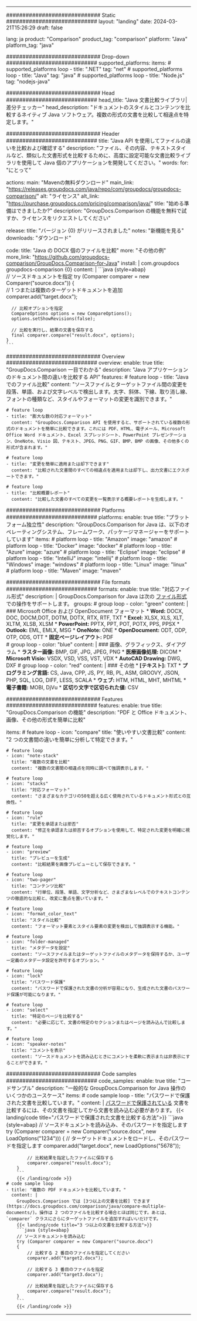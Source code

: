 
---
############################# Static ############################
layout: "landing"
date: 2024-03-21T15:26:29
draft: false

lang: ja
product: "Comparison"
product_tag: "comparison"
platform: "Java"
platform_tag: "java"

############################# Drop-down ############################
supported_platforms:
  items:
    # supported_platforms loop
    - title: ".NET"
      tag: "net"
    # supported_platforms loop
    - title: "Java"
      tag: "java"
    # supported_platforms loop
    - title: "Node.js"
      tag: "nodejs-java"

############################# Head ############################
head_title: "Java 文書比較ライブラリ| 差分チェッカー"
head_description: "ドキュメントのスタイルとコンテンツを比較するネイティブ Java ソフトウェア。複数の形式の文書を比較して相違点を特定します。"

############################# Header ############################
title: "Java API を使用してファイルの違いを比較および確認する"
description: "ファイル、その内容、テキストスタイルなど、類似した文書形式を比較するために、高度に設定可能な文書比較ライブラリを使用して Java 個のアプリケーションを開発してください。"
words:
  for: "にとって"

actions:
  main: "Mavenの無料ダウンロード"
  main_link: "https://releases.groupdocs.com/java/repo/com/groupdocs/groupdocs-comparison/"
  alt: "ライセンス"
  alt_link: "https://purchase.groupdocs.com/pricing/comparison/java/"
  title: "始める準備はできましたか?"
  description: "GroupDocs.Comparison の機能を無料で試すか、ライセンスをリクエストしてください"

release:
  title: "バージョン {0} がリリースされました"
  notes: "新機能を見る"
  downloads: "ダウンロード"

code:
  title: "Java の DOCX 個のファイルを比較"
  more: "その他の例"
  more_link: "https://github.com/groupdocs-comparison/GroupDocs.Comparison-for-Java"
  install: |
    <dependency>
      <groupId>com.groupdocs</groupId>
      <artifactId>groupdocs-comparison</artifactId>
      <version>{0}</version>
    </dependency>
  content: |
    ```java {style=abap}  
    // ソースドキュメントを指定
    try (Comparer comparer = new Comparer("source.docx"))
    {    
      // 1 つまたは複数のターゲットドキュメントを追加
      comparer.add("target.docx");

      // 比較オプションを指定
      CompareOptions options = new CompareOptions();
      options.setShowRevisions(false);

      // 比較を実行し、結果の文書を保存する
      final comparer.compare("result.docx", options);
    }    
    ```

############################# Overview ############################
overview:
  enable: true
  title: "GroupDocs.Comparison 一目でわかる"
  description: "Java アプリケーションのドキュメント間の違いを比較する API"
  features:
    # feature loop
    - title: "Java でのファイル比較"
      content: "ソースファイルとターゲットファイル間の変更を段落、単語、および文字レベルで検出します。太字、斜体、下線、取り消し線、フォントの種類など、スタイルやフォーマットの変更を識別できます。"

    # feature loop
    - title: "膨大な数の対応フォーマット"
      content: "GroupDocs.Comparison API を使用すると、サポートされている複数の形式のドキュメントを簡単に比較できます。これには PDF、HTML、電子メール、Microsoft Office Word ドキュメント、Excel スプレッドシート、PowerPoint プレゼンテーション、OneNote、Visio 図、テキスト、JPEG、PNG、GIF、BMP、BMP の画像、その他多くの形式が含まれます。"

    # feature loop
    - title: "変更を簡単に適用または却下できます"
      content: "比較された文書間のすべての相違点を適用または却下し、出力文書にエクスポートできます。"

    # feature loop
    - title: "比較概要レポート"
      content: "比較した文書のすべての変更を一覧表示する概要レポートを生成します。"

############################# Platforms ############################
platforms:
  enable: true
  title: "プラットフォーム独立性"
  description: "GroupDocs.Comparison for Java は、以下のオペレーティングシステム、フレームワーク、パッケージマネージャーをサポートしています"
  items:
    # platform loop
    - title: "Amazon"
      image: "amazon"
    # platform loop
    - title: "Docker"
      image: "docker"
    # platform loop
    - title: "Azure"
      image: "azure"
    # platform loop
    - title: "Eclipse"
      image: "eclipse"
    # platform loop
    - title: "IntelliJ"
      image: "intellij"
    # platform loop
    - title: "Windows"
      image: "windows"
    # platform loop
    - title: "Linux"
      image: "linux"
    # platform loop
    - title: "Maven"
      image: "maven"

############################# File formats ############################
formats:
  enable: true
  title: "対応ファイル形式"
  description: |
    GroupDocs.Comparison for Java は次の [ファイル形式](https://docs.groupdocs.com/comparison/java/supported-document-formats/) での操作をサポートします。
  groups:
    # group loop
    - color: "green"
      content: |
        ### Microsoft Office および OpenDocument フォーマット
        * **Word:** DOCX, DOC, DOCM,DOT, DOTM, DOTX, RTX, RTF, TXT
        * **Excel:** XLSX, XLS, XLT, XLTM, XLSB, XLSM
        * **PowerPoint:** PPTX, PPT, POT, POTX, PPS, PPSX
        * **Outlook:** EML, EMLX, MSG
        * **OneNote:** ONE
        * **OpenDocument:** ODT, ODP, OTP, ODS, OTT
        * **固定ページレイアウト:** PDF        
    # group loop
    - color: "blue"
      content: |
        ### 画像、グラフィックス、ダイアグラム
        * **ラスター画像:** BMP, GIF, JPG, JPEG, PNG
        * **医療画像処理:** DICOM
        * **Microsoft Visio:** VSDX, VSD, VSS, VST, VDX
        * **AutoCAD Drawing:** DWG, DXF
      # group loop
    - color: "red"
      content: |
        ### その他
        * **[テキスト]:** TXT
        * **プログラミング言語:** CS, Java, CPP, JS, PY, RB, PL, ASM, GROOVY, JSON, PHP, SQL, LOG, DIFF, LESS, SCALA
        * **ウェブ:** HTM, HTML, MHT, MHTML
        * **電子書籍:** MOBI, DjVu
        * **区切り文字で区切られた値:** CSV

############################# Features ############################
features:
  enable: true
  title: "GroupDocs.Comparison の機能"
  description: "PDF と Office ドキュメント、画像、その他の形式を簡単に比較"

  items:
    # feature loop
    - icon: "compare"
      title: "使いやすい文書比較"
      content: "2 つの文書間の違いを簡単に分析して特定できます。"

    # feature loop
    - icon: "note-stack"
      title: "複数の文書を比較"
      content: "複数の文書間の相違点を同時に調べて強調表示します。"

    # feature loop
    - icon: "stacks"
      title: "対応フォーマット"
      content: "さまざまなカテゴリの50を超える広く使用されているドキュメント形式との互換性。"

    # feature loop
    - icon: "rule"
      title: "変更を承認または拒否"
      content: "修正を承認または拒否するオプションを使用して、特定された変更を明確に視覚化します。"

    # feature loop
    - icon: "preview"
      title: "プレビューを生成"
      content: "比較結果を画像プレビューとして保存できます。"

    # feature loop
    - icon: "two-pager"
      title: "コンテンツ比較"
      content: "行単位、段落、単語、文字分析など、さまざまなレベルでのテキストコンテンツの徹底的な比較と、改変に重点を置いています。"

    # feature loop
    - icon: "format_color_text"
      title: "スタイル比較"
      content: "フォーマット要素とスタイル要素の変更を検出して強調表示する機能。"

    # feature loop
    - icon: "folder-managed"
      title: "メタデータを設定"
      content: "ソースファイルまたはターゲットファイルのメタデータを保持するか、ユーザー定義のメタデータ設定を許可するオプション。"

    # feature loop
    - icon: "lock"
      title: "パスワード保護"
      content: "パスワードで保護された文書の分析が容易になり、生成された文書のパスワード保護が可能になります。"

    # feature loop
    - icon: "select"
      title: "特定のページを比較する"
      content: "必要に応じて、文書の特定のセクションまたはページを読み込んで比較します。"

    # feature loop
    - icon: "speaker-notes"
      title: "コメントを表示"
      content: "ソースドキュメントを読み込むときにコメントを柔軟に表示または非表示にすることができます。"

############################# Code samples ############################
code_samples:
  enable: true
  title: "コードサンプル"
  description: "一般的な GroupDocs.Comparison for Java 操作のいくつかのユースケース"
  items:
    # code sample loop
    - title: "パスワードで保護された文書を比較しています。"
      content: |
        [パスワードで保護されている](https://docs.groupdocs.com/comparison/java/load-password-protected-documents/) 文書を比較するには、その文書を指定してから文書を読み込む必要があります。
        {{< landing/code title="パスワードで保護された文書を比較する方法">}}
        ```java {style=abap}
        // ソースドキュメントを読み込み、そのパスワードを指定します
        try (Comparer comparer = new Comparer("source.docx", new LoadOptions("1234")))
        {
            // ターゲットドキュメントをロードし、そのパスワードを指定します
            comparer.add("target.docx", new LoadOptions("5678"));
        
            // 比較結果を指定したファイルに保存する
            comparer.compare("result.docx");
        }
        ```
        {{< /landing/code >}}
    # code sample loop
    - title: "複数の PDF ドキュメントを比較しています。"
      content: |
        GroupDocs.Comparison では [3つ以上の文書を比較] できます (https://docs.groupdocs.com/comparison/java/compare-multiple-documents/)。操作は 2 つのファイルを比較する場合とほぼ同じです。あとは、`comparer` クラスにさらにターゲットファイルを追加すればいいだけです。
        {{< landing/code title="3 つ以上の文書を比較する方法">}}
        ```java {style=abap}   
        // ソースドキュメントを読み込む
        try (Comparer comparer = new Comparer("source.docx") 
        {
            // 比較する 2 番目のファイルを指定してください
            comparer.add("target2.docx");

            // 比較する 3 番目のファイルを指定
            comparer.add("target3.docx");

            // 比較結果を指定したファイルに保存する
            comparer.compare("result.docx");
        }
        ```
        {{< /landing/code >}}

---

